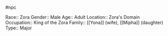 #npc 

Race:: Zora
Gender:: Male
Age:: Adult
Location:: Zora's Domain
Occupation:: King of the Zora
Family:: [[Yona]] (wife), [[Mipha]] (daughter)
Type:: Major

